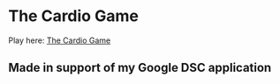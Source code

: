 # The Cardio Game

Play here: [The Cardio Game](https://ashwinjharia.github.io/The-Cardio-Game/)

## Made in support of my Google DSC application
